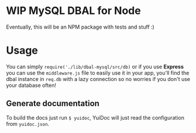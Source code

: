 # WIP MySQL DBAL for Node
Eventually, this will be an NPM package with tests and stuff :)

# Usage
You can simply `require('./lib/dbal-mysql/src/db)` or if you use **Express** you
can use the `middleware.js` file to easily use it in your app, you'll find the
dbal instance in `req.db` with a lazy connection so no worries if you don't use
your database often!

## Generate documentation
To build the docs just run `$ yuidoc`, YuiDoc will just read the configuration
from `yuidoc.json`.
